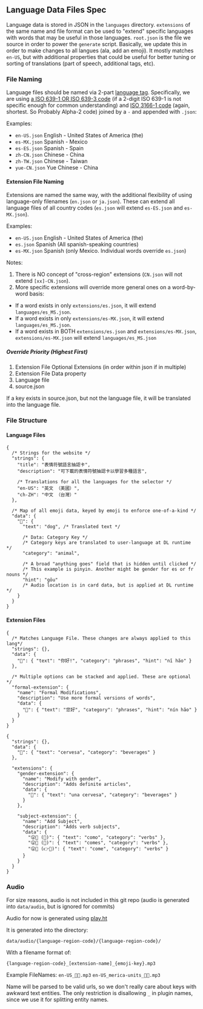 ## Language Data Files Spec

Language data is stored in JSON in the `languages` directory. `extensions` of the same name and file format can be used to "extend" specific languages with words that may be useful in those languages. `root.json` is the file we source in order to power the `generate` script. Basically, we update this in order to make changes to all langues (ala, add an emoji). It mostly matches `en-US`, but with additional properties that could be useful for better tuning or sorting of translations (part of speech, additional tags, etc).

### File Naming

Language files should be named via 2-part [language tag](https://www.rfc-editor.org/rfc/rfc5646.html#section-2.1). Specifically, we are using [a ISO 639-1 OR ISO 639-3 code](https://en.wikipedia.org/wiki/List_of_ISO_639-1_codes) (if a 2-digit ISO 639-1 is not specific enough for common understanding) and [ISO 3166-1 code](https://www.iso.org/obp/ui/#search/code/) (again, shortest. So Probably Alpha-2 code) joined by a `-` and appended with `.json`:

Examples:

- `en-US.json` English - United States of America (the)
- `es-MX.json` Spanish - Mexico
- `es-ES.json` Spanish - Spain
- `zh-CN.json` Chinese - China
- `zh-TW.json` Chinese - Taiwan
- `yue-CN.json` Yue Chinese - China

#### Extension File Naming

Extensions are named the same way, with the additional flexibility of using language-only filenames (`en.json` or `ja.json`). These can extend all language files of all country codes (`es.json` will extend `es-ES.json` and `es-MX.json`).

Examples:

- `en-US.json` English - United States of America (the)
- `es.json` Spanish (All spanish-speaking countries)
- `es-MX.json` Spanish (only Mexico. Individual words override `es.json`)

Notes:

1. There is NO concept of "cross-region" extensions (`CN.json` will not extend `[xx]-CN.json`).
2. More specific extensions will override more general ones on a word-by-word basis:

- If a word exists in only `extensions/es.json`, it will extend `languages/es_MS.json`.
- If a word exists in only `extensions/es-MX.json`, it will extend `languages/es_MS.json`.
- If a word exists in BOTH `extensions/es.json` and `extensions/es-MX.json`, `extensions/es-MX.json` will extend `languages/es_MS.json`

##### Override Priority (Highest First)

1. Extension File Optional Extensions (in order within json if in multiple)
2. Extension File Data property
3. Language file
4. source.json

If a key exists in source.json, but not the language file, it will be translated into the language file.

### File Structure

#### Language Files

```jsonc
{
  /* Strings for the website */
  "strings": {
    "title": "表情符號語言抽認卡",
    "description": "可下載的表情符號抽認卡以學習多種語言",

    /* Translations for all the languages for the selector */
    "en-US": "英文 （美國）",
    "ch-ZH": "中文 （台灣）"
  },

  /* Map of all emoji data, keyed by emoji to enforce one-of-a-kind */
  "data": {
    "🐶": {
      "text": "dog", /* Translated text */

      /* Data: Category Key */
      /* Category keys are translated to user-language at DL runtime */
      "category": "animal",

      /* A broad "anything goes" field that is hidden until clicked */
      /* This example is pinyin. Another might be gender for es or fr nouns */
      "hint": "gǒu"
      /* Audio location is in card data, but is applied at DL runtime */
    }
  }
}
```

#### Extension Files

```jsonc
{
  /* Matches Language File. These changes are always applied to this lang*/
  "strings": {},
  "data": {
    "👋": { "text": "你好!", "category": "phrases", "hint": "nĭ hăo" }
  },

  /* Multiple options can be stacked and applied. These are optional */
  "formal-extension": {
    "name": "Formal Modifications",
    "description": "Use more formal versions of words",
    "data": {
      "👋": { "text": "您好", "category": "phrases", "hint": "nín hăo" }
    }
  }
}
```

```jsonc
{
  "strings": {},
  "data": {
    "🍺": { "text": "cervesa", "category": "beverages" }
  },

  "extensions": {
    "gender-extension": {
      "name": "Modify with gender",
      "description": "Adds definite articles",
      "data": {
        "🍺": { "text": "una cervesa", "category": "beverages" }
      }
    },

    "subject-extension": {
      "name": "Add Subject",
      "description": "Adds verb subjects",
      "data": {
        "😮🍔 (🙋)": { "text": "como", "category": "verbs" },
        "😮🍔 (🫵)": { "text": "comes", "category": "verbs" },
        "😮🍔 (👉🧍)": { "text": "come", "category": "verbs" }
      }
    }
  }
}
```

### Audio

For size reasons, audio is not included in this git repo (audio is generated into `data/audio`, but is ignored for commits)

Audio for now is generated using [play.ht](https://play.ht/text-to-speech-api/)

It is generated into the directory:

`data/audio/{language-region-code}/{language-region-code}/`

With a filename format of:

`{language-region-code}_[extension-name]_{emoji-key}.mp3`

Example FileNames: `en-US_📏🐜.mp3` `en-US_merica-units_📏🐜.mp3`

Name will be parsed to be valid urls, so we don't really care about keys with awkward text entities. The only restriction is disallowing `_` in plugin names, since we use it for splitting entity names.
